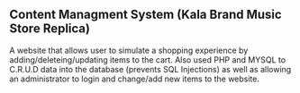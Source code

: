 ## Content Managment System (Kala Brand Music Store Replica)

A website that allows user to simulate a shopping experience by adding/deleteing/updating items to the cart. Also used PHP and MYSQL to C.R.U.D data into the database (prevents SQL Injections) as well as allowing an administrator to login and change/add new items to the website. 
